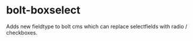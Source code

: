 # bolt-boxselect
Adds new fieldtype to bolt cms which can replace selectfields with radio / checkboxes. 
